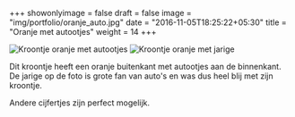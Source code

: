 +++
showonlyimage = false
draft = false
image = "img/portfolio/oranje_auto.jpg"
date = "2016-11-05T18:25:22+05:30"
title = "Oranje met autootjes"
weight = 14
+++
<!--more-->
![Kroontje oranje met autootjes][1]
![Kroontje oranje met jarige][2]

Dit kroontje heeft een oranje buitenkant met autootjes aan de binnenkant. De jarige op de foto is grote fan van auto's en was dus heel blij met zijn kroontje.

Andere cijfertjes zijn perfect mogelijk.

[1]: /img/portfolio/oranje_auto.jpg
[2]: /img/portfolio/alternatieven/oranje_auto_sigge.jpg
